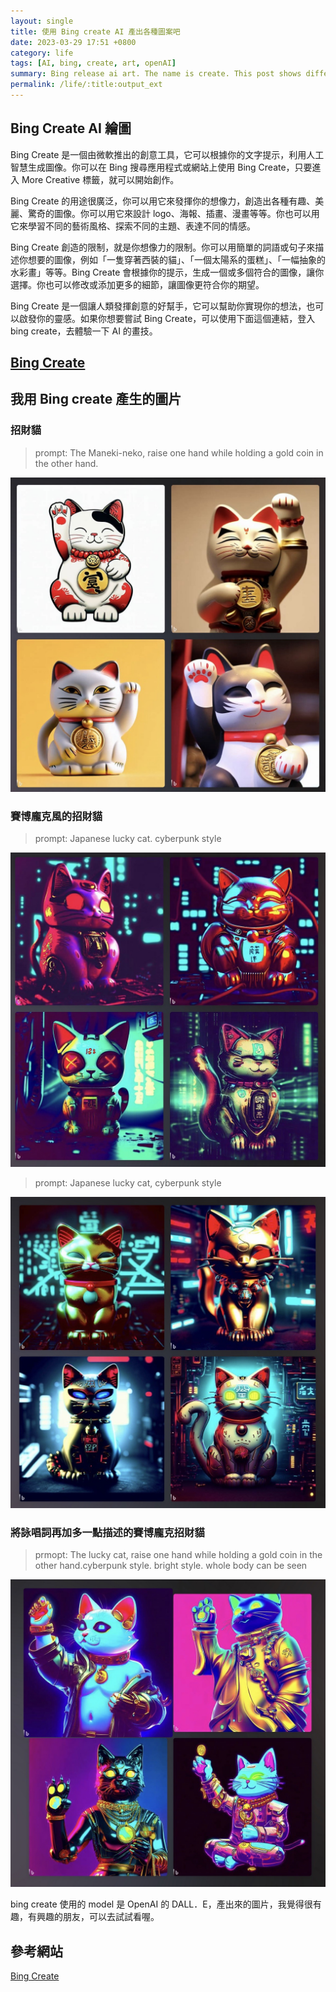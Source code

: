```yaml
---
layout: single
title: 使用 Bing create AI 產出各種圖案吧
date: 2023-03-29 17:51 +0800
category: life
tags: [AI, bing, create, art, openAI]
summary: Bing release ai art. The name is create. This post shows different prompts to see the ai arts.
permalink: /life/:title:output_ext
---
```


## Bing Create AI 繪圖

Bing Create 是一個由微軟推出的創意工具，它可以根據你的文字提示，利用人工智慧生成圖像。你可以在 Bing 搜尋應用程式或網站上使用 Bing Create，只要進入 More Creative 標籤，就可以開始創作。 

Bing Create 的用途很廣泛，你可以用它來發揮你的想像力，創造出各種有趣、美麗、驚奇的圖像。你可以用它來設計 logo、海報、插畫、漫畫等等。你也可以用它來學習不同的藝術風格、探索不同的主題、表達不同的情感。

Bing Create 創造的限制，就是你想像力的限制。你可以用簡單的詞語或句子來描述你想要的圖像，例如「一隻穿著西裝的貓」、「一個太陽系的蛋糕」、「一幅抽象的水彩畫」等等。Bing Create 會根據你的提示，生成一個或多個符合的圖像，讓你選擇。你也可以修改或添加更多的細節，讓圖像更符合你的期望。 

Bing Create 是一個讓人類發揮創意的好幫手，它可以幫助你實現你的想法，也可以啟發你的靈感。如果你想要嘗試 Bing Create，可以使用下面這個連結，登入 bing create，去體驗一下 AI 的畫技。

## [Bing Create](https://www.bing.com/create)

## 我用 Bing create 產生的圖片

### 招財貓

> prompt: The Maneki-neko, raise one hand while holding a gold coin in the other hand.

![lucky cat](/assets/posts/bing-create/lucky-cat-normal.jpeg)

### 賽博龐克風的招財貓

> prompt: Japanese lucky cat. cyberpunk style

![cyber punk cat](/assets/posts/bing-create/lucky-cat-cyber-punk1.jpeg)

> prompt: Japanese lucky cat, cyberpunk style

![cyber punk cat](/assets/posts/bing-create/lucky-cat-cyber-punk2.jpeg)

### 將詠唱詞再加多一點描述的賽博龐克招財貓

> prmopt: The lucky cat, raise one hand while holding a gold coin in the other hand.cyberpunk style. bright style. whole body can be seen

![cyber punk cat](/assets/posts/bing-create/lucky-cat-cyber-punk3.jpeg)

bing create 使用的 model 是 OpenAI 的 DALL．E，產出來的圖片，我覺得很有趣，有興趣的朋友，可以去試試看喔。

## 參考網站

[Bing Create](https://www.bing.com/create)